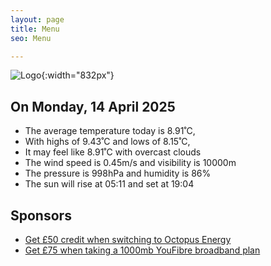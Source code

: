 ```yaml
---
layout: page
title: Menu
seo: Menu

---
```


![Logo](/images/logo.jpg){:width="832px"}

<!-- weather_marker starts -->
## On Monday, 14 April 2025

- The average temperature today is 8.91˚C,
- With highs of 9.43˚C and lows of 8.15˚C,
- It may feel like 8.91˚C with overcast clouds
- The wind speed is 0.45m/s and visibility is 10000m
- The pressure is 998hPa and humidity is 86%
- The sun will rise at 05:11 and set at 19:04

<!-- weather_marker ends -->

## Sponsors

- [Get £50 credit when switching to Octopus Energy](https://bit.ly/3oD1nnS)
- [Get £75 when taking a 1000mb YouFibre broadband plan](https://aklam.io/91zWhU?)



